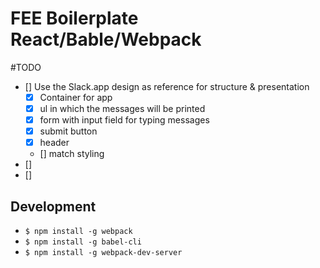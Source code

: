 # FEE Boilerplate React/Bable/Webpack

#TODO
- [] Use the Slack.app design as reference for
      structure & presentation
  - [x] Container for app
  - [x] ul in which the messages will be printed
  - [x] form with input field for typing messages
  - [x] submit button
  - [x] header
  - [] match styling
- []
- []

## Development
  - `$ npm install -g webpack`
  - `$ npm install -g babel-cli`
  - `$ npm install -g webpack-dev-server`
